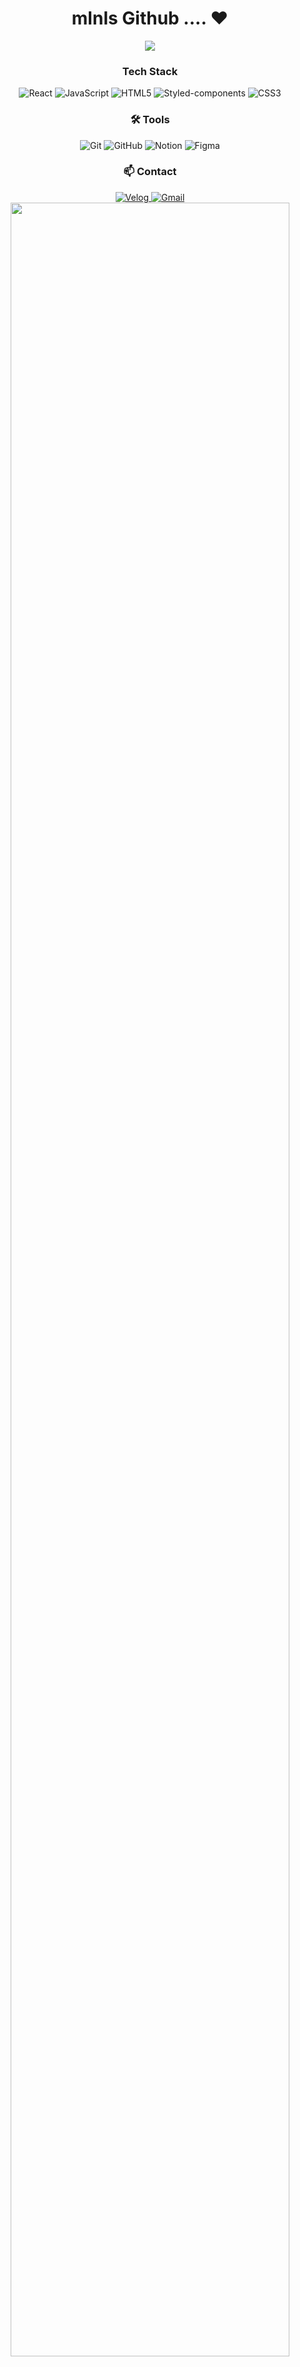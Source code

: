 <div align="center">
  <h1>mlnls Github .... ❤︎</h1>
</div>

<div align="center">
  <img src="https://github-readme-stats.vercel.app/api?username=mlnls&show_icons=true&theme=tokyonight" />
</div>
<div align="center">
<h3>Tech Stack</h3>
  <img src="https://img.shields.io/badge/React-61DAFB?style=for-the-badge&logo=React&logoColor=white" alt="React" />
  <img src="https://img.shields.io/badge/JavaScript-F7DF1E?style=for-the-badge&logo=JavaScript&logoColor=black" alt="JavaScript" />
  <img src="https://img.shields.io/badge/HTML5-E34F26?style=for-the-badge&logo=HTML5&logoColor=white" alt="HTML5" />
  <img src="https://img.shields.io/badge/Styled--components-DB7093?style=for-the-badge&logo=styled-components&logoColor=white" alt="Styled-components" />
  <img src="https://img.shields.io/badge/CSS3-1572B6?style=for-the-badge&logo=CSS3&logoColor=white" alt="CSS3" />
</div>
<div align="center">

<h3>🛠 Tools</h3>
  <img src="https://img.shields.io/badge/Git-F05032?style=for-the-badge&logo=Git&logoColor=white" alt="Git" />
  <img src="https://img.shields.io/badge/GitHub-181717?style=for-the-badge&logo=GitHub&logoColor=white" alt="GitHub" />
  <img src="https://img.shields.io/badge/Notion-000000?style=for-the-badge&logo=Notion&logoColor=white" alt="Notion" />
  <img src="https://img.shields.io/badge/Figma-F24E1E?style=for-the-badge&logo=Figma&logoColor=white" alt="Figma" />
</div>
<div align="center">

<h3>📫 Contact</h3>
  <a href="https://velog.io/@mlnls" target="_blank">
    <img src="https://img.shields.io/badge/Velog-20C997?style=for-the-badge&logo=Velog&logoColor=white" alt="Velog" />
  </a>
  <a href="mailto:osm45608@gmail.com">
    <img src="https://img.shields.io/badge/Gmail-D14836?style=for-the-badge&logo=Gmail&logoColor=white" alt="Gmail" />
  </a>
</div>


<div align="center">
  <a href="https://github.com/ashutosh00710/github-readme-activity-graph">
      <img src="https://github-readme-activity-graph.vercel.app/graph?username=mlnls&theme=react-dark&bg_color=20232a&hide_border=true&line=D7C3F1&color=D7C3F1" width=94%/>
  </a>
</div>
